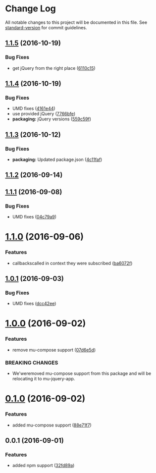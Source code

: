 # Change Log

All notable changes to this project will be documented in this file. See [standard-version](https://github.com/conventional-changelog/standard-version) for commit guidelines.

<a name="1.1.5"></a>
## [1.1.5](https://github.com/mu-lib/mu-jquery-hub/compare/v1.1.4...v1.1.5) (2016-10-19)


### Bug Fixes

* get jQuery from the right place ([6110c15](https://github.com/mu-lib/mu-jquery-hub/commit/6110c15))



<a name="1.1.4"></a>
## [1.1.4](https://github.com/mu-lib/mu-jquery-hub/compare/v1.1.3...v1.1.4) (2016-10-19)


### Bug Fixes

* UMD fixes ([4161e44](https://github.com/mu-lib/mu-jquery-hub/commit/4161e44))
* use provided jQuery ([7766bfe](https://github.com/mu-lib/mu-jquery-hub/commit/7766bfe))
* **packaging:** jQuery versions ([559c59f](https://github.com/mu-lib/mu-jquery-hub/commit/559c59f))



<a name="1.1.3"></a>
## [1.1.3](https://github.com/mu-lib/mu-jquery-hub/compare/v1.1.2...v1.1.3) (2016-10-12)


### Bug Fixes

* **packaging:** Updated package.json ([4c11faf](https://github.com/mu-lib/mu-jquery-hub/commit/4c11faf))



<a name="1.1.2"></a>
## [1.1.2](https://github.com/mu-lib/mu-jquery-hub/compare/v1.1.1...v1.1.2) (2016-09-14)



<a name="1.1.1"></a>
## [1.1.1](https://github.com/mu-lib/mu-jquery-hub/compare/v1.1.0...v1.1.1) (2016-09-08)


### Bug Fixes

* UMD fixes ([04c79a9](https://github.com/mu-lib/mu-jquery-hub/commit/04c79a9))



<a name="1.1.0"></a>
# [1.1.0](https://github.com/mu-lib/mu-jquery-hub/compare/v1.0.1...v1.1.0) (2016-09-06)


### Features

* callbackscalled in context they were subscribed ([ba6072f](https://github.com/mu-lib/mu-jquery-hub/commit/ba6072f))



<a name="1.0.1"></a>
## [1.0.1](https://github.com/mu-lib/mu-jquery-hub/compare/v1.0.0...v1.0.1) (2016-09-03)


### Bug Fixes

* UMD fixes ([dcc42ee](https://github.com/mu-lib/mu-jquery-hub/commit/dcc42ee))



<a name="1.0.0"></a>
# [1.0.0](https://github.com/mu-lib/mu-jquery-hub/compare/v0.1.0...v1.0.0) (2016-09-02)


### Features

* remove mu-compose support ([07d6e5d](https://github.com/mu-lib/mu-jquery-hub/commit/07d6e5d))


### BREAKING CHANGES

* We'weremoved mu-compose support from this package and
will be relocating it to mu-jquery-app.



<a name="0.1.0"></a>
# [0.1.0](https://github.com/mu-lib/mu-jquery-hub/compare/v0.0.1...v0.1.0) (2016-09-02)


### Features

* added mu-compose support ([88e71f7](https://github.com/mu-lib/mu-jquery-hub/commit/88e71f7))



<a name="0.0.1"></a>
## 0.0.1 (2016-09-01)


### Features

* added npm support ([32fd89a](https://github.com/mu-lib/mu-jquery-hub/commit/32fd89a))
